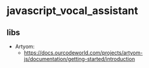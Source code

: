 # javascript_vocal_assistant

## libs
  - Artyom:
    - https://docs.ourcodeworld.com/projects/artyom-js/documentation/getting-started/introduction